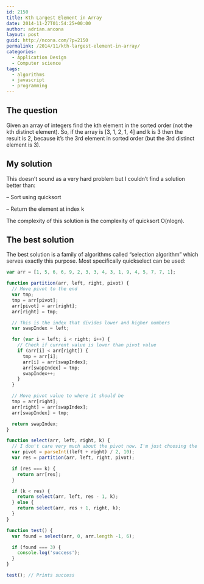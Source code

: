 ```yaml
---
id: 2150
title: Kth Largest Element in Array
date: 2014-11-27T01:54:25+00:00
author: adrian.ancona
layout: post
guid: http://ncona.com/?p=2150
permalink: /2014/11/kth-largest-element-in-array/
categories:
  - Application Design
  - Computer science
tags:
  - algorithms
  - javascript
  - programming
---
```

## The question

Given an array of integers find the kth element in the sorted order (not the kth distinct element). So, if the array is [3, 1, 2, 1, 4] and k is 3 then the result is 2, because it’s the 3rd element in sorted order (but the 3rd distinct element is 3).

## My solution

This doesn&#8217;t sound as a very hard problem but I couldn&#8217;t find a solution better than:

&#8211; Sort using quicksort
  
&#8211; Return the element at index k

The complexity of this solution is the complexity of quicksort O(nlogn).

<!--more-->

## The best solution

The best solution is a family of algorithms called &#8220;selection algorithm&#8221; which serves exactly this purpose. Most specifically quickselect can be used:

```js
var arr = [1, 5, 6, 6, 9, 2, 3, 3, 4, 3, 1, 9, 4, 5, 7, 7, 1];

function partition(arr, left, right, pivot) {
  // Move pivot to the end
  var tmp;
  tmp = arr[pivot];
  arr[pivot] = arr[right];
  arr[right] = tmp;

  // This is the index that divides lower and higher numbers
  var swapIndex = left;

  for (var i = left; i < right; i++) {
    // Check if current value is lower than pivot value
    if (arr[i] < arr[right]) {
      tmp = arr[i];
      arr[i] = arr[swapIndex];
      arr[swapIndex] = tmp;
      swapIndex++;
    }
  }

  // Move pivot value to where it should be
  tmp = arr[right];
  arr[right] = arr[swapIndex];
  arr[swapIndex] = tmp;

  return swapIndex;
}

function select(arr, left, right, k) {
  // I don't care very much about the pivot now. I'm just choosing the middle.
  var pivot = parseInt((left + right) / 2, 10);
  var res = partition(arr, left, right, pivot);

  if (res === k) {
    return arr[res];
  }

  if (k < res) {
    return select(arr, left, res - 1, k);
  } else {
    return select(arr, res + 1, right, k);
  }
}

function test() {
  var found = select(arr, 0, arr.length -1, 6);

  if (found === 3) {
    console.log('success');
  }
}

test(); // Prints success
```
